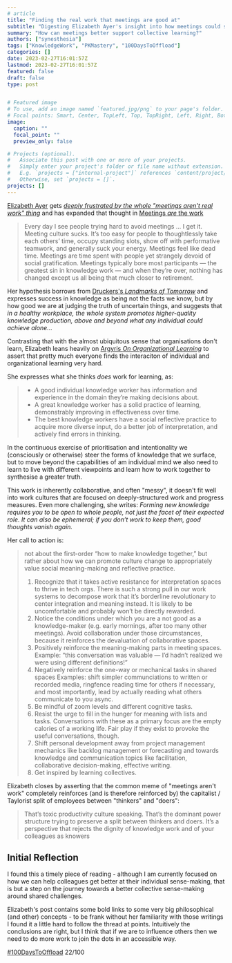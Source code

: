 ```yaml
---
# article
title: "Finding the real work that meetings are good at"
subtitle: "Digesting Elizabeth Ayer's insight into how meetings could support collective learning"
summary: "How can meetings better support collective learning?"
authors: ["synesthesia"]
tags: ["KnowledgeWork", "PKMastery", "100DaysToOffload"]
categories: []
date: 2023-02-27T16:01:57Z
lastmod: 2023-02-27T16:01:57Z
featured: false
draft: false
type: post


# Featured image
# To use, add an image named `featured.jpg/png` to your page's folder.
# Focal points: Smart, Center, TopLeft, Top, TopRight, Left, Right, BottomLeft, Bottom, BottomRight.
image:
  caption: ""
  focal_point: ""
  preview_only: false

# Projects (optional).
#   Associate this post with one or more of your projects.
#   Simply enter your project's folder or file name without extension.
#   E.g. `projects = ["internal-project"]` references `content/project/deep-learning/index.md`.
#   Otherwise, set `projects = []`.
projects: []
---
```


[Elizabeth Ayer](https://mastodon.social/@elizayer) gets [*deeply frustrated by the whole "meetings aren't real work" thing*](https://mastodon.social/@elizayer/109910545887946424) and has expanded that thought in [Meetings *are* the work](https://medium.com/@ElizAyer/meetings-are-the-work-9e429dde6aa3)

>Every day I see people trying hard to avoid meetings
>...
>I get it. Meeting culture sucks. It’s too easy for people to thoughtlessly take each others’ time, occupy standing slots, show off with performative teamwork, and generally suck your energy. Meetings feel like dead time. Meetings are time spent with people yet strangely devoid of social gratification. Meetings typically bore most participants — the greatest sin in knowledge work — and when they’re over, nothing has changed except us all being that much closer to retirement.

Her hypothesis borrows from [Druckers's *Landmarks of Tomorrow*](https://archive.org/details/landmarksoftomor00druc_0/mode/2up) and expresses success in knowledge as being not the facts we know, but by how good we are at judging the truth of uncertain things, and suggests that *in a healthy workplace, the whole system promotes higher-quality knowledge production, above and beyond what any individual could achieve alone...* 

Contrasting that with the almost ubiquitous sense that organisations don't learn, Elizabeth leans heavily on [Argyris *On Organizational Learning*](https://archive.org/details/onorganizational0000argy) to assert that pretty much everyone finds the interaciton of individual and organizational learning very hard.

She expresses what she thinks *does* work for learning, as:

> - A good individual knowledge worker has information and experience in the domain they’re making decisions about.
> - A great knowledge worker has a solid practice of learning, demonstrably improving in effectiveness over time.
> - The best knowledge workers have a social reflective practice to acquire more diverse input, do a better job of interpretation, and actively find errors in thinking.

In the continuous exercise of prioritisation and intentionality we (consciously or otherwise) steer the forms of knowledge that we surface, but to move beyond the capabilities of am individual mind we also need to learn to live with different viewpoints and learn how to work together to synthesise a greater truth.

This work is inherently collaborative, and often "messy", it doesn't fit well into work cultures that are focused on deeply-structured work and progress measures. Even more challenging, she writes:  *Forming new knowledge requires you to be open to whole people, not just the facet of their expected role. It can also be ephemeral; if you don’t work to keep them, good thoughts vanish again.*

Her call to action is:

> not about the first-order “how to make knowledge together,” but rather about how we can promote culture change to appropriately value social meaning-making and reflective practice.
>
>1. Recognize that it takes active resistance for interpretation spaces to thrive in tech orgs. There is such a strong pull in our work systems to decompose work that it’s borderline revolutionary to center integration and meaning instead. It is likely to be uncomfortable and probably won’t be directly rewarded.
>2. Notice the conditions under which you are a not good as a knowledge-maker (e.g. early mornings, after too many other meetings). Avoid collaboration under those circumstances, because it reinforces the devaluation of collaborative spaces.
>3. Positively reinforce the meaning-making parts in meeting spaces. Example: “this conversation was valuable — I’d hadn’t realized we were using different definitions!”
>4. Negatively reinforce the one-way or mechanical tasks in shared spaces Examples: shift simpler communciations to written or recorded media, ringfence reading time for others if necessary, and most importantly, lead by actually reading what others communicate to you async.
>5. Be mindful of zoom levels and different cognitive tasks. 
>6. Resist the urge to fill in the hunger for meaning with lists and tasks. Conversations with these as a primary focus are the empty calories of a working life. Fair play if they exist to provoke the useful conversations, though.
>7. Shift personal development away from project management mechanics like backlog management or forecasting and towards knowledge and communication topics like facilitation, collaborative decision-making, effective writing.
>8. Get inspired by learning collectives.


Elizabeth closes by asserting that the common meme of "meetings aren't work" completely reinforces (and is therefore reinforced by) the capitalist / Taylorist split of employees between "thinkers" and "doers": 
>That’s toxic productivity culture speaking. That’s the dominant power structure trying to preserve a split between thinkers and doers. It’s a perspective that rejects the dignity of knowledge work and of your colleagues as knowers

## Initial Reflection

I found this a timely piece of reading - although I am currently focused on how we can help colleagues get better at their individual sense-making, that is but a step on the journey towards a better collective sense-making around shared challenges.

Elizabeth's post contains some bold links to some very big philosophical (and other) concepts - to be frank without her familiarity with those writings I found it a little hard to follow the thread at points. Intuitively the conclusions are right, but I think that if we are to influence others then we need to do more work to join the dots in an accessible way.




[#100DaysToOffload](https://100daystooffload.com/) 22/100
